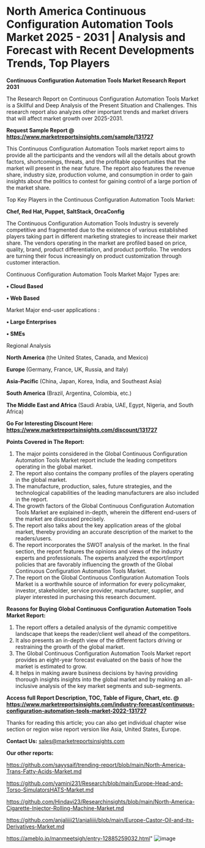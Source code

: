 # North America Continuous Configuration Automation Tools Market 2025 - 2031 | Analysis and Forecast with Recent Developments Trends, Top Players

<strong>Continuous Configuration Automation Tools Market Research Report 2031</strong>

The Research Report on Continuous Configuration Automation Tools Market is a Skillful and Deep Analysis of the Present Situation and Challenges. This research report also analyzes other important trends and market drivers that will affect market growth over 2025-2031.

<strong>Request Sample Report @ <a href=https://www.marketreportsinsights.com/sample/131727>https://www.marketreportsinsights.com/sample/131727</a></strong>

This Continuous Configuration Automation Tools market report aims to provide all the participants and the vendors will all the details about growth factors, shortcomings, threats, and the profitable opportunities that the market will present in the near future. The report also features the revenue share, industry size, production volume, and consumption in order to gain insights about the politics to contest for gaining control of a large portion of the market share.

Top Key Players in the Continuous Configuration Automation Tools Market:

<strong>Chef, Red Hat, Puppet, SaltStack, OrcaConfig</strong>

The Continuous Configuration Automation Tools Industry is severely competitive and fragmented due to the existence of various established players taking part in different marketing strategies to increase their market share. The vendors operating in the market are profiled based on price, quality, brand, product differentiation, and product portfolio. The vendors are turning their focus increasingly on product customization through customer interaction.

Continuous Configuration Automation Tools Market Major Types are:

<strong>• Cloud Based

• Web Based</strong>

Market Major end-user applications :

<strong>• Large Enterprises

• SMEs</strong>

Regional Analysis

</u><strong><b>North America</b></strong> (the United States, Canada, and Mexico)

<strong><b>Europe </b></strong>(Germany, France, UK, Russia, and Italy)

<strong><b>Asia-Pacific</b></strong> (China, Japan, Korea, India, and Southeast Asia)

<strong><b>South America</b></strong> (Brazil, Argentina, Colombia, etc.)

<strong><b>The Middle East and Africa</b></strong> (Saudi Arabia, UAE, Egypt, Nigeria, and South Africa)

<strong>Go For Interesting Discount Here: <a href=https://www.marketreportsinsights.com/discount/131727>https://www.marketreportsinsights.com/discount/131727</a></strong>

<strong>Points Covered in The Report:</strong>
<ol>
  <li>The major points considered in the Global Continuous Configuration Automation Tools Market report include the leading competitors operating in the global market.</li>
  <li>The report also contains the company profiles of the players operating in the global market.</li>
  <li>The manufacture, production, sales, future strategies, and the technological capabilities of the leading manufacturers are also included in the report.</li>
  <li>The growth factors of the Global Continuous Configuration Automation Tools Market are explained in-depth, wherein the different end-users of the market are discussed precisely.</li>
  <li>The report also talks about the key application areas of the global market, thereby providing an accurate description of the market to the readers/users.</li>
  <li>The report incorporates the SWOT analysis of the market. In the final section, the report features the opinions and views of the industry experts and professionals. The experts analyzed the export/import policies that are favorably influencing the growth of the Global Continuous Configuration Automation Tools Market.</li>
  <li>The report on the Global Continuous Configuration Automation Tools Market is a worthwhile source of information for every policymaker, investor, stakeholder, service provider, manufacturer, supplier, and player interested in purchasing this research document.</li>
</ol>
<strong>Reasons for Buying Global Continuous Configuration Automation Tools Market Report:</strong>

<ol>
  <li>The report offers a detailed analysis of the dynamic competitive landscape that keeps the reader/client well ahead of the competitors.</li>
  <li>It also presents an in-depth view of the different factors driving or restraining the growth of the global market.</li>
  <li>The Global Continuous Configuration Automation Tools Market report provides an eight-year forecast evaluated on the basis of how the market is estimated to grow.</li>
  <li>It helps in making aware business decisions by having providing thorough insights insights into the global market and by making an all-inclusive analysis of the key market segments and sub-segments.</li>
</ol>
<strong>Access full Report Description, TOC, Table of Figure, Chart, etc. @ <a href=https://www.marketreportsinsights.com/industry-forecast/continuous-configuration-automation-tools-market-2022-131727>https://www.marketreportsinsights.com/industry-forecast/continuous-configuration-automation-tools-market-2022-131727</a></strong>


Thanks for reading this article; you can also get individual chapter wise section or region wise report version like Asia, United States, Europe.

<strong>Contact Us:</strong>
sales@marketreportsinsights.com

<strong>Our other reports:</strong>

<a href=https://github.com/sayysaif/trending-report/blob/main/North-America-Trans-Fatty-Acids-Market.md>https://github.com/sayysaif/trending-report/blob/main/North-America-Trans-Fatty-Acids-Market.md</a>

<a href=https://github.com/yamini231/Research/blob/main/Europe-Head-and-Torso-SimulatorsHATS-Market.md>https://github.com/yamini231/Research/blob/main/Europe-Head-and-Torso-SimulatorsHATS-Market.md</a>

<a href=https://github.com/Hindavi23/Researchinsights/blob/main/North-America-Cigarette-Injector-Rolling-Machine-Market.md>https://github.com/Hindavi23/Researchinsights/blob/main/North-America-Cigarette-Injector-Rolling-Machine-Market.md</a>

<a href=https://github.com/anjaliiii21/anjaliiii/blob/main/Europe-Castor-Oil-and-its-Derivatives-Market.md>https://github.com/anjaliiii21/anjaliiii/blob/main/Europe-Castor-Oil-and-its-Derivatives-Market.md</a>

<a href=https://ameblo.jp/manmeetsigh/entry-12885259032.html>https://ameblo.jp/manmeetsigh/entry-12885259032.html</a>"
![image](https://github.com/user-attachments/assets/c1ce7530-9f6f-4fd1-92c3-428b0916e480)
